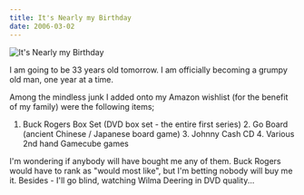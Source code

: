 ```yaml
---
title: It's Nearly my Birthday
date: 2006-03-02
---
```


![It's Nearly my Birthday](https://source.unsplash.com/7QCBakMyDCE/1600x900)

I am going to be 33 years old tomorrow. I am officially becoming a grumpy old man, one year at a time.

Among the mindless junk I added onto my Amazon wishlist (for the benefit of my family) were the following items;

 1. Buck Rogers Box Set (DVD box set - the entire first series)            2. Go Board (ancient Chinese / Japanese board game)            3. Johnny Cash CD            4. Various 2nd hand Gamecube games          

I'm wondering if anybody will have bought me any of them. Buck Rogers would have to rank as "would most like", but I'm betting nobody will buy me it. Besides - I'll go blind, watching Wilma Deering in DVD quality...